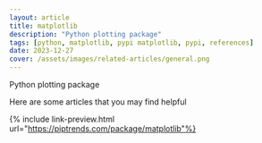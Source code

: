 ```yaml
---
layout: article
title: matplotlib
description: "Python plotting package"
tags: [python, matplotlib, pypi matplotlib, pypi, references]
date: 2023-12-27
cover: /assets/images/related-articles/general.png
---
```


Python plotting package

Here are some articles that you may find helpful

{% include link-preview.html url="https://piptrends.com/package/matplotlib"%}